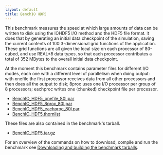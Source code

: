```yaml
---
layout: default
title: BenchIO HDF5
---
```

This benchmark measures the speed at which large amounts of data can be
written to disk using the IOHDF5 I/O method and the HDF5 file format. It
does that by generating an initial data checkpoint of the simulation,
saving the current contents of 100 3-dimensional grid functions of the
application. These grid functions are all given the local size on each
processor of 80-cubed, and use REAL\*8 data types, so that each
processor contributes a total of 352 MBytes to the overall initial data
checkpoint.

At the moment this benchmark contains parameter files for different I/O
modes, each one with a different level of parallelism when doing output:
with onefile the first processor receives data from all other processors
and then does all the output to disk; 8proc uses one I/O processor per
group of 8 processors; eachproc writes one (chunked) checkpoint file per
processor.

-   [BenchIO\_HDF5\_onefile\_80l.par](BenchIO_HDF5_onefile_80l.par)
-   [BenchIO\_HDF5\_8proc\_80l.par](BenchIO_HDF5_8proc_80l.par)
-   [BenchIO\_HDF5\_eachproc\_80l.par](BenchIO_HDF5_eachproc_80l.par)
-   [BenchIO\_HDF5.thornlist](BenchIO_HDF5.thornlist)

These files are also contained in the benchmark's tarball.

-   [BenchIO\_HDF5.tar.gz](BenchIO_HDF5.tar.gz)

For an overview of the commands on how to download, compile and run the
benchmark see [Downloading and building the benchmark
tarballs](/community/benchmarks/tutorial).

  
  
